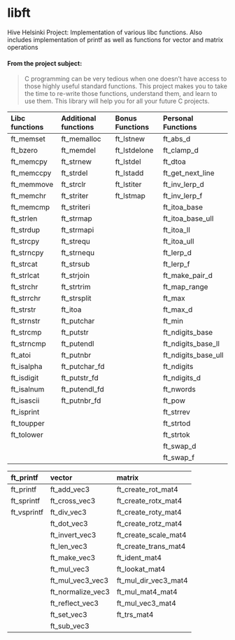# libft

Hive Helsinki Project: Implementation of various libc functions. Also includes implementation of printf as well as functions for vector and matrix operations

#### From the project subject:
>C programming can be very tedious when one doesn’t have access to those highly useful
>standard functions. This project makes you to take the time to re-write those functions,
>understand them, and learn to use them. This library will help you for all your future C
>projects.

Libc functions | Additional functions | Bonus Functions | Personal Functions |
|:--------------|:--------------|:--------------|:------------------
|ft_memset		|ft_memalloc	|ft_lstnew		|ft_abs_d
|ft_bzero		|ft_memdel		|ft_lstdelone	|ft_clamp_d
|ft_memcpy		|ft_strnew		|ft_lstdel		|ft_dtoa
|ft_memccpy		|ft_strdel		|ft_lstadd		|ft_get_next_line
|ft_memmove		|ft_strclr		|ft_lstiter		|ft_inv_lerp_d
|ft_memchr		|ft_striter		|ft_lstmap		|ft_inv_lerp_f
|ft_memcmp		|ft_striteri	|				|ft_itoa_base
|ft_strlen		|ft_strmap		|				|ft_itoa_base_ull
|ft_strdup		|ft_strmapi		|				|ft_itoa_ll
|ft_strcpy		|ft_strequ		|				|ft_itoa_ull
|ft_strncpy		|ft_strnequ		|				|ft_lerp_d
|ft_strcat		|ft_strsub		|				|ft_lerp_f
|ft_strlcat		|ft_strjoin		|				|ft_make_pair_d
|ft_strchr		|ft_strtrim		|				|ft_map_range
|ft_strrchr		|ft_strsplit	|				|ft_max
|ft_strstr		|ft_itoa		|				|ft_max_d
|ft_strnstr		|ft_putchar		|				|ft_min
|ft_strcmp		|ft_putstr		|				|ft_ndigits_base
|ft_strncmp		|ft_putendl		|				|ft_ndigits_base_ll
|ft_atoi		|ft_putnbr		|				|ft_ndigits_base_ull
|ft_isalpha		|ft_putchar_fd	|				|ft_ndigits
|ft_isdigit		|ft_putstr_fd	|				|ft_ndigits_d
|ft_isalnum		|ft_putendl_fd	|				|ft_nwords
|ft_isascii		|ft_putnbr_fd	|				|ft_pow
|ft_isprint		|				|				|ft_strrev
|ft_toupper		|				|				|ft_strtod
|ft_tolower		|				|				|ft_strtok
|				|				|				|ft_swap_d
|				|				|				|ft_swap_f

ft_printf		|vector				|matrix
|:--------------|:------------------|:------------------
|ft_printf		|ft_add_vec3		|ft_create_rot_mat4
|ft_sprintf		|ft_cross_vec3		|ft_create_rotx_mat4
|ft_vsprintf	|ft_div_vec3		|ft_create_roty_mat4
|				|ft_dot_vec3		|ft_create_rotz_mat4
|				|ft_invert_vec3		|ft_create_scale_mat4
|				|ft_len_vec3		|ft_create_trans_mat4
|				|ft_make_vec3		|ft_ident_mat4
|				|ft_mul_vec3		|ft_lookat_mat4
|				|ft_mul_vec3_vec3	|ft_mul_dir_vec3_mat4
|				|ft_normalize_vec3	|ft_mul_mat4_mat4
|				|ft_reflect_vec3	|ft_mul_vec3_mat4
|				|ft_set_vec3		|ft_trs_mat4
|				|ft_sub_vec3		|
